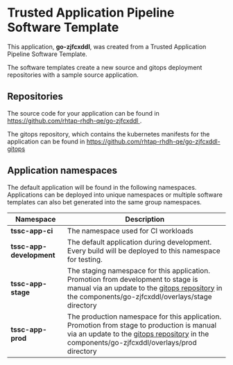 # Trusted Application Pipeline Software Template

This application, **go-zjfcxddl**, was created from a Trusted Application Pipeline Software Template.

The software templates create a new source and gitops deployment repositories with a sample source application. 

## Repositories

The source code for your application can be found in [https://github.com/rhtap-rhdh-qe/go-zjfcxddl ](https://github.com/rhtap-rhdh-qe/go-zjfcxddl ).
 
The gitops repository, which contains the kubernetes manifests for the application can be found in 
[https://github.com/rhtap-rhdh-qe/go-zjfcxddl-gitops ](https://github.com/rhtap-rhdh-qe/go-zjfcxddl-gitops ) 

## Application namespaces 

The default application will be found in the following namespaces. Applications can be deployed into unique namespaces or multiple software templates can also bet generated into the same group namespaces.  

|  Namespace   |  Description   |  
| -------- | -------- |
| **tssc-app-ci** | The namespace used for CI workloads |
| **tssc-app-development** | The default application during development. Every build will be deployed to this namespace for testing. |
| **tssc-app-stage** | The staging namespace for this application. Promotion from development to stage is manual via an update to the [gitops repository](https://github.com/rhtap-rhdh-qe/go-zjfcxddl-gitops ) in the components/go-zjfcxddl/overlays/stage directory |
| **tssc-app-prod** | The production namespace for this application. Promotion from stage to production is manual via an update to the [gitops repository](https://github.com/rhtap-rhdh-qe/go-zjfcxddl-gitops ) in the components/go-zjfcxddl/overlays/prod directory |